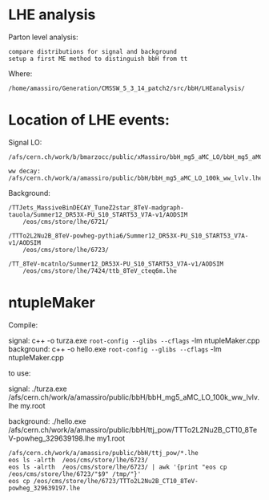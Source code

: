LHE analysis
====

Parton level analysis:

    compare distributions for signal and background
    setup a first ME method to distinguish bbH from tt

Where:

    /home/amassiro/Generation/CMSSW_5_3_14_patch2/src/bbH/LHEanalysis/


Location of LHE events:
====

Signal LO:

    /afs/cern.ch/work/b/bmarzocc/public/xMassiro/bbH_mg5_aMC_LO/bbH_mg5_aMC_LO_100k.lhe

    ww decay:
    /afs/cern.ch/work/a/amassiro/public/bbH/bbH_mg5_aMC_LO_100k_ww_lvlv.lhe


Background:

    /TTJets_MassiveBinDECAY_TuneZ2star_8TeV-madgraph-tauola/Summer12_DR53X-PU_S10_START53_V7A-v1/AODSIM
        /eos/cms/store/lhe/6721/

    /TTTo2L2Nu2B_8TeV-powheg-pythia6/Summer12_DR53X-PU_S10_START53_V7A-v1/AODSIM
        /eos/cms/store/lhe/6723/

    /TT_8TeV-mcatnlo/Summer12_DR53X-PU_S10_START53_V7A-v1/AODSIM
        /eos/cms/store/lhe/7424/ttb_8TeV_cteq6m.lhe


ntupleMaker
====

Compile:

signal: c++ -o turza.exe `root-config --glibs --cflags` -lm ntupleMaker.cpp
background: c++ -o hello.exe `root-config --glibs --cflags` -lm ntupleMaker.cpp

to use:

signal:   ./turza.exe     /afs/cern.ch/work/a/amassiro/public/bbH/bbH_mg5_aMC_LO_100k_ww_lvlv.lhe    my.root 

background:   ./hello.exe     /afs/cern.ch/work/a/amassiro/public/bbH/ttj_pow/TTTo2L2Nu2B_CT10_8TeV-powheg_329639198.lhe    my1.root

    /afs/cern.ch/work/a/amassiro/public/bbH/ttj_pow/*.lhe
    eos ls -alrth  /eos/cms/store/lhe/6723/
    eos ls -alrth  /eos/cms/store/lhe/6723/ | awk '{print "eos cp /eos/cms/store/lhe/6723/"$9" /tmp/"}'
    eos cp /eos/cms/store/lhe/6723/TTTo2L2Nu2B_CT10_8TeV-powheg_329639197.lhe




